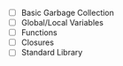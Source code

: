 * [ ] Basic Garbage Collection
* [ ] Global/Local Variables
* [ ] Functions
* [ ] Closures
* [ ] Standard Library
